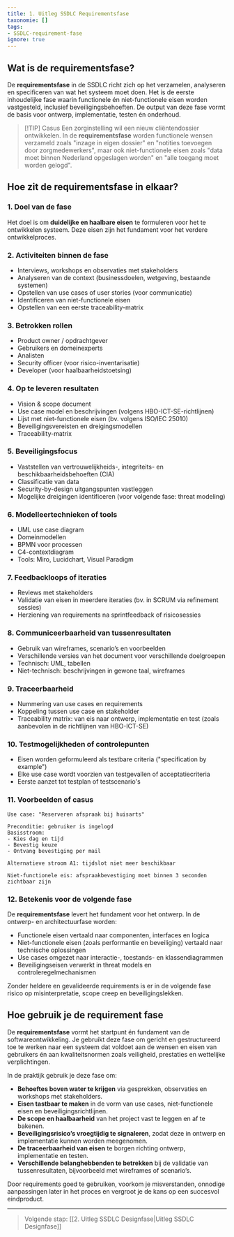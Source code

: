 ```yaml
---
title: 1. Uitleg SSDLC Requirementsfase
taxonomie: []
tags:
- SSDLC-requirement-fase
ignore: true 
---
```


## Wat is de requirementsfase?
De **requirementsfase** in de SSDLC richt zich op het verzamelen, analyseren en specificeren van wat het systeem moet doen. Het is de eerste inhoudelijke fase waarin functionele én niet-functionele eisen worden vastgesteld, inclusief beveiligingsbehoeften. De output van deze fase vormt de basis voor ontwerp, implementatie, testen én onderhoud.

> [!TIP] Casus
> Een zorginstelling wil een nieuw cliëntendossier ontwikkelen. In de **requirementsfase** worden functionele wensen verzameld zoals "inzage in eigen dossier" en "notities toevoegen door zorgmedewerkers", maar ook niet-functionele eisen zoals "data moet binnen Nederland opgeslagen worden" en "alle toegang moet worden gelogd".

## Hoe zit de requirementsfase in elkaar?
### 1. Doel van de fase
Het doel is om **duidelijke en haalbare eisen** te formuleren voor het te ontwikkelen systeem. Deze eisen zijn het fundament voor het verdere ontwikkelproces.

### 2. Activiteiten binnen de fase
- Interviews, workshops en observaties met stakeholders
- Analyseren van de context (businessdoelen, wetgeving, bestaande systemen)
- Opstellen van use cases of user stories (voor communicatie)
- Identificeren van niet-functionele eisen
- Opstellen van een eerste traceability-matrix

### 3. Betrokken rollen
- Product owner / opdrachtgever
- Gebruikers en domeinexperts
- Analisten
- Security officer (voor risico-inventarisatie)
- Developer (voor haalbaarheidstoetsing)

### 4. Op te leveren resultaten
- Vision & scope document
- Use case model en beschrijvingen (volgens HBO-ICT-SE-richtlijnen)
- Lijst met niet-functionele eisen (bv. volgens ISO/IEC 25010)
- Beveiligingsvereisten en dreigingsmodellen
- Traceability-matrix

### 5. Beveiligingsfocus
- Vaststellen van vertrouwelijkheids-, integriteits- en beschikbaarheidsbehoeften (CIA)
- Classificatie van data
- Security-by-design uitgangspunten vastleggen
- Mogelijke dreigingen identificeren (voor volgende fase: threat modeling)

### 6. Modelleertechnieken of tools
- UML use case diagram
- Domeinmodellen
- BPMN voor processen
- C4-contextdiagram
- Tools: Miro, Lucidchart, Visual Paradigm

### 7. Feedbackloops of iteraties
- Reviews met stakeholders
- Validatie van eisen in meerdere iteraties (bv. in SCRUM via refinement sessies)
- Herziening van requirements na sprintfeedback of risicosessies

### 8. Communiceerbaarheid van tussenresultaten
- Gebruik van wireframes, scenario’s en voorbeelden
- Verschillende versies van het document voor verschillende doelgroepen
- Technisch: UML, tabellen
- Niet-technisch: beschrijvingen in gewone taal, wireframes

### 9. Traceerbaarheid
- Nummering van use cases en requirements
- Koppeling tussen use case en stakeholder
- Traceability matrix: van eis naar ontwerp, implementatie en test (zoals aanbevolen in de richtlijnen van HBO-ICT-SE)

### 10. Testmogelijkheden of controlepunten
- Eisen worden geformuleerd als testbare criteria ("specification by example")
- Elke use case wordt voorzien van testgevallen of acceptatiecriteria
- Eerste aanzet tot testplan of testscenario's

### 11. Voorbeelden of casus
```
Use case: "Reserveren afspraak bij huisarts"

Preconditie: gebruiker is ingelogd
Basisstroom:
- Kies dag en tijd
- Bevestig keuze
- Ontvang bevestiging per mail

Alternatieve stroom A1: tijdslot niet meer beschikbaar

Niet-functionele eis: afspraakbevestiging moet binnen 3 seconden zichtbaar zijn
```

### 12. Betekenis voor de volgende fase
De **requirementsfase** levert het fundament voor het ontwerp. In de ontwerp- en architectuurfase worden:
- Functionele eisen vertaald naar componenten, interfaces en logica
- Niet-functionele eisen (zoals performantie en beveiliging) vertaald naar technische oplossingen
- Use cases omgezet naar interactie-, toestands- en klassendiagrammen
- Beveiligingseisen verwerkt in threat models en controleregelmechanismen

Zonder heldere en gevalideerde requirements is er in de volgende fase risico op misinterpretatie, scope creep en beveiligingslekken.

## Hoe gebruik je de requirement fase
De **requirementsfase** vormt het startpunt én fundament van de softwareontwikkeling. Je gebruikt deze fase om gericht en gestructureerd toe te werken naar een systeem dat voldoet aan de wensen en eisen van gebruikers én aan kwaliteitsnormen zoals veiligheid, prestaties en wettelijke verplichtingen.

In de praktijk gebruik je deze fase om:
- **Behoeftes boven water te krijgen** via gesprekken, observaties en workshops met stakeholders.
- **Eisen tastbaar te maken** in de vorm van use cases, niet-functionele eisen en beveiligingsrichtlijnen.
- **De scope en haalbaarheid** van het project vast te leggen en af te bakenen.
- **Beveiligingsrisico’s vroegtijdig te signaleren**, zodat deze in ontwerp en implementatie kunnen worden meegenomen.
- **De traceerbaarheid van eisen** te borgen richting ontwerp, implementatie en testen.
- **Verschillende belanghebbenden te betrekken** bij de validatie van tussenresultaten, bijvoorbeeld met wireframes of scenario’s.

Door requirements goed te gebruiken, voorkom je misverstanden, onnodige aanpassingen later in het proces en vergroot je de kans op een succesvol eindproduct.

---

> Volgende stap: [[2. Uitleg SSDLC Designfase|Uitleg SSDLC Designfase]]
